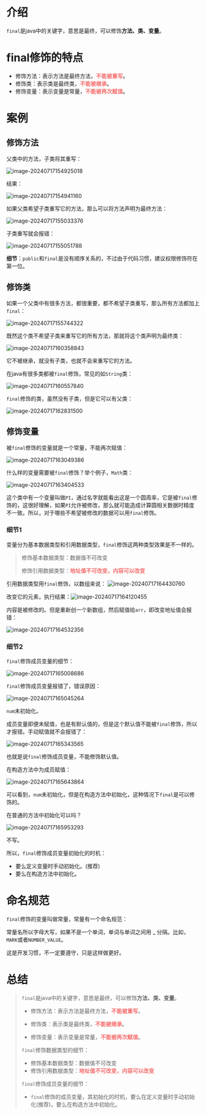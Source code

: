 # 介绍

`final`是java中的关键字，意思是最终，可以修饰**方法、类、变量**。



# final修饰的特点

- 修饰方法：表示方法是最终方法，<font color='#F56C6C'>**不能被重写**</font>。
- 修饰类：表示类是最终类，<font color='#F56C6C'>**不能被继承**</font>。
- 修饰变量：表示变量是常量，<font color='#F56C6C'>**不能被再次赋值**</font>。



# 案例

## 修饰方法

父类中的方法，子类将其重写：

![image-20240717154925018](assets/image-20240717154925018.png)

结果：

![image-20240717154941160](assets/image-20240717154941160.png)

如果父类希望子类重写它的方法，那么可以将方法声明为最终方法：

![image-20240717155033376](assets/image-20240717155033376.png)

子类重写就会报错：

![image-20240717155051788](assets/image-20240717155051788.png)

**细节**：`public`和`final`是没有顺序关系的，不过由于代码习惯，建议权限修饰符在第一位。

## 修饰类

如果一个父类中有很多方法，都很重要，都不希望子类重写，那么所有方法都加上`final`：

![image-20240717155744322](assets/image-20240717155744322.png)

既然这个类不希望子类来重写它的所有方法，那就将这个类声明为最终类：

![image-20240717160358843](assets/image-20240717160358843.png)

它不被继承，就没有子类，也就不会来重写它的方法。

在java有很多类都被`final`修饰，常见的如`String`类：

![image-20240717160557840](assets/image-20240717160557840.png)

`final`修饰的类，虽然没有子类，但是它可以有父类：

![image-20240717162831500](assets/image-20240717162831500.png)

## 修饰变量

被`final`修饰的变量就是一个常量，不能再次赋值：

![image-20240717163049386](assets/image-20240717163049386.png)

什么样的变量需要被`final`修饰？举个例子，`Math`类：

![image-20240717163404533](assets/image-20240717163404533.png)

这个类中有一个变量叫做`PI`，通过名字就能看出这是一个圆周率，它是被`final`修饰的，这很好理解，如果`PI`允许被修改，那么就可能造成计算圆相关数据时精度不一致。所以，对于哪些不希望被修改的数据可以用`final`修饰。

### 细节1

变量分为基本数据类型和引用数据类型，`final`修饰这两种类型效果是不一样的。

> 修饰基本数据类型：数据值不可改变
>
> 修饰引用数据类型：<font color='#F56C6C'>**地址值不可改变，内容可以改变**</font>

引用数据类型用`final`修饰，以数组来说：
![image-20240717164430760](assets/image-20240717164430760.png)

改变它的元素，执行结果：![image-20240717164120455](assets/image-20240717164120455.png)

内容是被修改的。但是重新创一个新数组，然后赋值给`arr`，即改变地址值会报错：

![image-20240717164532356](assets/image-20240717164532356.png)



### 细节2

`final`修饰成员变量的细节：

![image-20240717165008686](assets/image-20240717165008686.png)

`final`修饰成员变量报错了，错误原因：

![image-20240717165045264](assets/image-20240717165045264.png)

`num`未初始化。

成员变量即便未赋值，也是有默认值的，但是这个默认值不能被`final`修饰，所以才报错。手动赋值就不会报错了：

![image-20240717165343565](assets/image-20240717165343565.png)

也就是说`final`修饰成员变量，不能修饰默认值。

在构造方法中为成员赋值：

![image-20240717165643864](assets/image-20240717165643864.png)

可以看到，`num`未初始化，但是在构造方法中初始化，这种情况下`final`是可以修饰的。

在普通的方法中初始化可以吗？

![image-20240717165953293](assets/image-20240717165953293.png)

不写。

所以，`final`修饰成员变量初始化的时机：

- 要么定义变量时手动初始化。(推荐)
- 要么在构造方法中初始化。



# 命名规范

`final`修饰的变量叫做常量，常量有一个命名规范：

常量名所以字母大写，如果不是一个单词，单词与单词之间用 _ 分隔。比如，`MARK`或者`NUMBER_VALUE`。

这是开发习惯，不一定要遵守，只是这样做更好。 



# 总结

> `final`是java中的关键字，意思是最终，可以修饰**方法、类、变量**。
>
> - 修饰方法：表示方法是最终方法，<font color='#F56C6C'>**不能被重写**</font>。
>
> - 修饰类：表示类是最终类，<font color='#F56C6C'>**不能被继承**</font>。
> - 修饰变量：表示变量是常量，<font color='#F56C6C'>**不能被再次赋值**</font>。
>
> `final`修饰数据类型的细节：
>
> - 修饰基本数据类型：数据值不可改变
> - 修饰引用数据类型：<font color='#F56C6C'>**地址值不可改变，内容可以改变**</font>
>
> `final`修饰成员变量的细节：
>
> - `final`修饰的成员变量，其初始化的时机，要么在定义变量时手动初始化(推荐)，要么在构造方法中初始化。